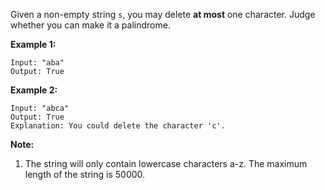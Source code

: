 Given a non-empty string `s`, you may delete **at most** one character.  Judge whether you can make it a palindrome. 

**Example 1:**
 

```
Input: "aba"
Output: True
```



**Example 2:**
 

```
Input: "abca"
Output: True
Explanation: You could delete the character 'c'.
```



**Note:**

1. The string will only contain lowercase characters a-z. The maximum length of the string is 50000.